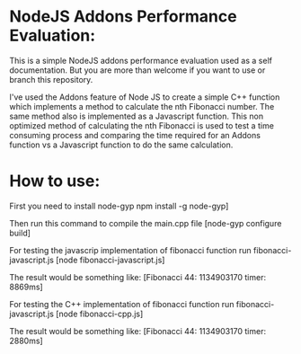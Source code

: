 # NodeJS Addons Performance Evaluation:

This is a simple NodeJS addons performance evaluation used as a self documentation. 
But you are more than welcome if you want to use or branch this repository. 

I've used the Addons feature of Node JS to create a simple C++ function which implements a method to calculate the nth Fibonacci number.
The same method also is implemented as a Javascript function. This non optimized method of calculating the nth Fibonacci is used to test a time consuming process and comparing the time required for an Addons function vs a Javascript function to do the same calculation.


# How to use:
First you need to install node-gyp
npm install -g node-gyp]

Then run this command to compile the main.cpp file
[node-gyp configure build]

For testing the javascrip implementation of fibonacci function run fibonacci-javascript.js
[node fibonacci-javascript.js]

The result would be something like:
[Fibonacci 44: 1134903170 timer: 8869ms]


For testing the C++ implementation of fibonacci function run fibonacci-javascript.js
[node fibonacci-cpp.js]

The result would be something like:
[Fibonacci 44: 1134903170 timer: 2880ms]

